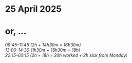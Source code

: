 # 25 April 2025
# or, …

_09:45–11:45 (2h + 14h30m = 16h30m)_  
_13:00–14:30 (1h30m + 16h30m = 18h)_  
_22:15–00:15 (2h + 18h = 20h worked + 2h sick from Monday)_  
